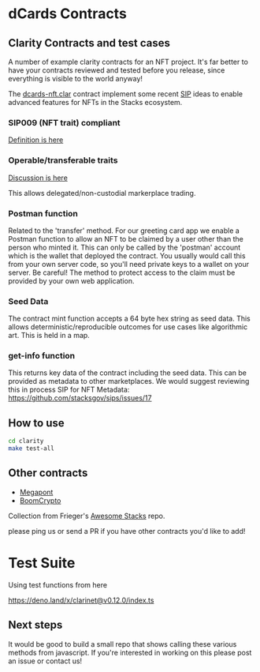 # dCards Contracts

## Clarity Contracts and test cases

A number of example clarity contracts for an NFT project.
It's far better to have your contracts reviewed and tested before you release, since everything is visible to the world anyway!

The [dcards-nft.clar](./contracts/dcards-nft.clar) contract implement some recent [SIP](https://github.com/stacksgov/sips) ideas to enable advanced features for NFTs in the Stacks ecosystem.

###  SIP009 (NFT trait) compliant
[Definition is here](https://github.com/stacksgov/sips/blob/main/sips/sip-009/sip-009-nft-standard.md)

### Operable/transferable traits
[Discussion is here](https://github.com/stacksgov/sips/issues/52)

This allows delegated/non-custodial markerplace trading.

### Postman function
Related to the 'transfer' method.
For our greeting card app we enable a Postman function to allow an NFT to be claimed by a user other than the person who minted it. This can only be called by the 'postman' account which is the wallet that deployed the contract. You usually would call this from your own server code, so you'll need private keys to a wallet on your server. Be careful!
The method to protect access to the claim must be provided by your own web application.

### Seed Data
The contract mint function accepts a 64 byte hex string as seed data.
This allows deterministic/reproducible outcomes for use cases like algorithmic art.
This is held in a map.

### get-info function
This returns key data of the contract including the seed data.
This can be provided as metadata to other marketplaces.
We would suggest reviewing this in process SIP for NFT Metadata:
https://github.com/stacksgov/sips/issues/17


## How to use

```sh
cd clarity
make test-all
```

## Other contracts

- [Megapont](https://github.com/Megapont/megapont-ape-club-contracts)
- [BoomCrypto](https://github.com/boomcrypto/clarity-deployed-contracts)

Collection from Frieger's [Awesome Stacks](https://github.com/friedger/awesome-stacks-chain#contracts) repo.

please ping us or send a PR if you have other contracts you'd like to add!

# Test Suite

Using test functions from here

https://deno.land/x/clarinet@v0.12.0/index.ts


## Next steps

It would be good to build a small repo that shows calling these various methods from javascript. If you're interested in working on this please post an issue or contact us!

